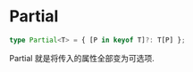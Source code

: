 # Partial

```typescript
type Partial<T> = { [P in keyof T]?: T[P] };
```

Partial 就是将传入的属性全部变为可选项.
